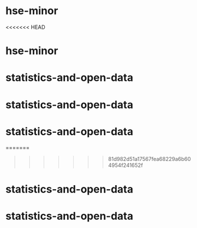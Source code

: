 # hse-minor
<<<<<<< HEAD
# hse-minor
# statistics-and-open-data
# statistics-and-open-data
# statistics-and-open-data
=======


>>>>>>> 81d982d51a17567fea68229a6b604954f241652f
# statistics-and-open-data
# statistics-and-open-data
